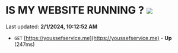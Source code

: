 # IS MY WEBSITE RUNNING ? [![](https://img.shields.io/static/v1?label=Sponsor&message=%E2%9D%A4&logo=GitHub&color=%23fe8e86)](https://github.com/sponsors/<username>)

Last updated: **2/1/2024, 10:12:52 AM**

- `GET` [https://youssefservice.me](https://youssefservice.me) - **Up** (247ms)

